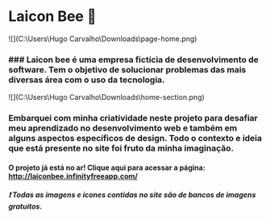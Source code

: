 # Laicon Bee :bee:

![](C:\Users\Hugo Carvalho\Downloads\page-home.png)

### ### Laicon bee é uma empresa fictícia de desenvolvimento de software. Tem o objetivo de solucionar problemas das mais diversas área com o uso da tecnologia.



![](C:\Users\Hugo Carvalho\Downloads\home-section.png)



### Embarquei com minha criatividade neste projeto para desafiar meu aprendizado no desenvolvimento web e também em alguns aspectos específicos de design. Todo o contexto e ideia que está presente no site foi fruto da minha imaginação.



#### O projeto já está no ar! Clique aqui para acessar a página: http://laiconbee.infinityfreeapp.com/







##### :exclamation: Todas as imagens e ícones contidas no site são de bancos de imagens gratuitos.

## 



